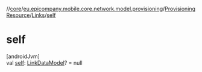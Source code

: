 //[core](../../../../index.md)/[eu.epicompany.mobile.core.network.model.provisioning](../../index.md)/[ProvisioningResource](../index.md)/[Links](index.md)/[self](self.md)

# self

[androidJvm]\
val [self](self.md): [LinkDataModel](../../../eu.epicompany.mobile.core.network.hypermedia/-link-data-model/index.md)? = null
